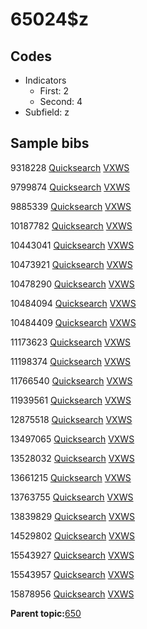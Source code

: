 # 65024$z

## Codes

-   Indicators
    -   First: 2
    -   Second: 4
-   Subfield: z

## Sample bibs

9318228 [Quicksearch](https://search.library.yale.edu/catalog/9318228) [VXWS](http://prodorbis.library.yale.edu:7014/vxws/GetHoldingsService?bibId=9318228)

9799874 [Quicksearch](https://search.library.yale.edu/catalog/9799874) [VXWS](http://prodorbis.library.yale.edu:7014/vxws/GetHoldingsService?bibId=9799874)

9885339 [Quicksearch](https://search.library.yale.edu/catalog/9885339) [VXWS](http://prodorbis.library.yale.edu:7014/vxws/GetHoldingsService?bibId=9885339)

10187782 [Quicksearch](https://search.library.yale.edu/catalog/10187782) [VXWS](http://prodorbis.library.yale.edu:7014/vxws/GetHoldingsService?bibId=10187782)

10443041 [Quicksearch](https://search.library.yale.edu/catalog/10443041) [VXWS](http://prodorbis.library.yale.edu:7014/vxws/GetHoldingsService?bibId=10443041)

10473921 [Quicksearch](https://search.library.yale.edu/catalog/10473921) [VXWS](http://prodorbis.library.yale.edu:7014/vxws/GetHoldingsService?bibId=10473921)

10478290 [Quicksearch](https://search.library.yale.edu/catalog/10478290) [VXWS](http://prodorbis.library.yale.edu:7014/vxws/GetHoldingsService?bibId=10478290)

10484094 [Quicksearch](https://search.library.yale.edu/catalog/10484094) [VXWS](http://prodorbis.library.yale.edu:7014/vxws/GetHoldingsService?bibId=10484094)

10484409 [Quicksearch](https://search.library.yale.edu/catalog/10484409) [VXWS](http://prodorbis.library.yale.edu:7014/vxws/GetHoldingsService?bibId=10484409)

11173623 [Quicksearch](https://search.library.yale.edu/catalog/11173623) [VXWS](http://prodorbis.library.yale.edu:7014/vxws/GetHoldingsService?bibId=11173623)

11198374 [Quicksearch](https://search.library.yale.edu/catalog/11198374) [VXWS](http://prodorbis.library.yale.edu:7014/vxws/GetHoldingsService?bibId=11198374)

11766540 [Quicksearch](https://search.library.yale.edu/catalog/11766540) [VXWS](http://prodorbis.library.yale.edu:7014/vxws/GetHoldingsService?bibId=11766540)

11939561 [Quicksearch](https://search.library.yale.edu/catalog/11939561) [VXWS](http://prodorbis.library.yale.edu:7014/vxws/GetHoldingsService?bibId=11939561)

12875518 [Quicksearch](https://search.library.yale.edu/catalog/12875518) [VXWS](http://prodorbis.library.yale.edu:7014/vxws/GetHoldingsService?bibId=12875518)

13497065 [Quicksearch](https://search.library.yale.edu/catalog/13497065) [VXWS](http://prodorbis.library.yale.edu:7014/vxws/GetHoldingsService?bibId=13497065)

13528032 [Quicksearch](https://search.library.yale.edu/catalog/13528032) [VXWS](http://prodorbis.library.yale.edu:7014/vxws/GetHoldingsService?bibId=13528032)

13661215 [Quicksearch](https://search.library.yale.edu/catalog/13661215) [VXWS](http://prodorbis.library.yale.edu:7014/vxws/GetHoldingsService?bibId=13661215)

13763755 [Quicksearch](https://search.library.yale.edu/catalog/13763755) [VXWS](http://prodorbis.library.yale.edu:7014/vxws/GetHoldingsService?bibId=13763755)

13839829 [Quicksearch](https://search.library.yale.edu/catalog/13839829) [VXWS](http://prodorbis.library.yale.edu:7014/vxws/GetHoldingsService?bibId=13839829)

14529802 [Quicksearch](https://search.library.yale.edu/catalog/14529802) [VXWS](http://prodorbis.library.yale.edu:7014/vxws/GetHoldingsService?bibId=14529802)

15543927 [Quicksearch](https://search.library.yale.edu/catalog/15543927) [VXWS](http://prodorbis.library.yale.edu:7014/vxws/GetHoldingsService?bibId=15543927)

15543957 [Quicksearch](https://search.library.yale.edu/catalog/15543957) [VXWS](http://prodorbis.library.yale.edu:7014/vxws/GetHoldingsService?bibId=15543957)

15878956 [Quicksearch](https://search.library.yale.edu/catalog/15878956) [VXWS](http://prodorbis.library.yale.edu:7014/vxws/GetHoldingsService?bibId=15878956)

**Parent topic:**[650](../../tags/650/650.md)

